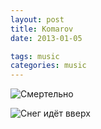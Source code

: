 ```yaml
---
layout: post
title: Komarov
date: 2013-01-05

tags: music
categories: music
---
```


![Смертельно](https://www.youtube.com/watch?v=xxEvMa5e5ng)

![Снег идёт вверх](https://www.youtube.com/watch?v=wpV9p5c44p0)
